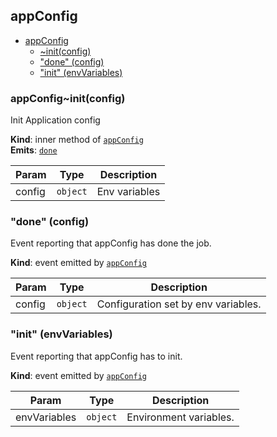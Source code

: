 <a name="module_appConfig"></a>

## appConfig

* [appConfig](#module_appConfig)
    * [~init(config)](#module_appConfig..init)
    * ["done" (config)](#module_appConfig..event_done)
    * ["init" (envVariables)](#module_appConfig..event_init)

<a name="module_appConfig..init"></a>

### appConfig~init(config)
Init Application config

**Kind**: inner method of [<code>appConfig</code>](#module_appConfig)  
**Emits**: [<code>done</code>](#module_appConfig..event_done)  

| Param | Type | Description |
| --- | --- | --- |
| config | <code>object</code> | Env variables |

<a name="module_appConfig..event_done"></a>

### "done" (config)
Event reporting that appConfig has done the job.

**Kind**: event emitted by [<code>appConfig</code>](#module_appConfig)  

| Param | Type | Description |
| --- | --- | --- |
| config | <code>object</code> | Configuration set by env variables. |

<a name="module_appConfig..event_init"></a>

### "init" (envVariables)
Event reporting that appConfig has to init.

**Kind**: event emitted by [<code>appConfig</code>](#module_appConfig)  

| Param | Type | Description |
| --- | --- | --- |
| envVariables | <code>object</code> | Environment variables. |

